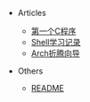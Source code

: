 * Articles
  * [第一个C程序](docs/myfirstc.md)
  * [Shell学习记录](docs/shellstudy.md)
  * [Arch折腾向导](docs/archtutorial)

* Others
  *  [README](_about.md)